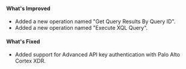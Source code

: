 #### What's Improved
- Added a new operation named "Get Query Results By Query ID".
- Added a new operation named "Execute XQL Query". 

#### What's Fixed
- Added support for Advanced API key authentication with Palo Alto Cortex XDR.
